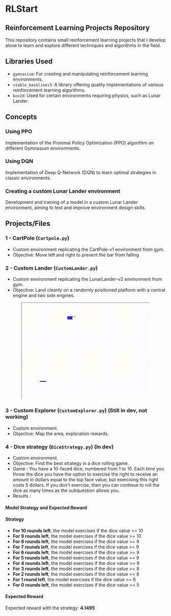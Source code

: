 # RLStart

## Reinforcement Learning Projects Repository

This repository contains small reinforcement learning projects that I develop alone to learn and explore different techniques and algorithms in the field.

## Libraries Used
- `gymnasium`: For creating and manipulating reinforcement learning environments.
- `stable_baselines3`: A library offering quality implementations of various reinforcement learning algorithms.
- `box2d`: Used for certain environments requiring physics, such as Lunar Lander.

## Concepts

### Using PPO
Implementation of the Proximal Policy Optimization (PPO) algorithm on different Gymnasium environments.

### Using DQN
Implementation of Deep Q-Network (DQN) to learn optimal strategies in classic environments.

### Creating a custom Lunar Lander environment
Development and training of a model in a custom Lunar Lander environment, aiming to test and improve environment design skills.

## Projects/Files

### 1 - CartPole (`Cartpole.py`)
- Custom environment replicating the CartPole-v1 environment from gym.
- Objective: Move left and right to prevent the bar from falling

### 2 - Custom Lander (`CustomLander.py`)
- Custom environment replicating the LunarLander-v2 environment from gym.
- Objective: Land cleanly on a randomly positioned platform with a central engine and two side engines.

<p align="center">
  <img src="https://raw.githubusercontent.com/GRDimm/RLStart/main/images/CustomLander.gif" width="80%" height="80%" />
</p>

### 3 - Custom Explorer (`CustomExplorer.py`) (Still in dev, not working)
- Custom environment.
- Objective: Map the area, exploration rewards.

### 4 - Dice strategy (`DiceStrategy.py`) (In dev)
- Custom environment.
- Objective: Find the best strategy in a dice rolling game.
- Game : You have a 10-faced dice, numbered from 1 to 10. Each time you throw the dice you have the option to exercise the right to receive an amount in dollars equal to the top face value, but exercising this right costs 5 dollars. If you don't exercise, then you can continue to roll the dice as many times as the subquestion allows you.
- Results : 

#### Model Strategy and Expected Reward

#### Strategy
- **For 10 rounds left**, the model exercises if the dice value >= 10
- **For 9 rounds left**, the model exercises if the dice value >= 10
- **For 8 rounds left**, the model exercises if the dice value >= 9
- **For 7 rounds left**, the model exercises if the dice value >= 9
- **For 6 rounds left**, the model exercises if the dice value >= 9
- **For 5 rounds left**, the model exercises if the dice value >= 9
- **For 4 rounds left**, the model exercises if the dice value >= 9
- **For 3 rounds left**, the model exercises if the dice value >= 8
- **For 2 rounds left**, the model exercises if the dice value >= 8
- **For 1 round left**, the model exercises if the dice value >= 6
- **For 0 rounds left**, the model exercises if the dice value >= 5

#### Expected Reward
Expected reward with the strategy: **4.1495**